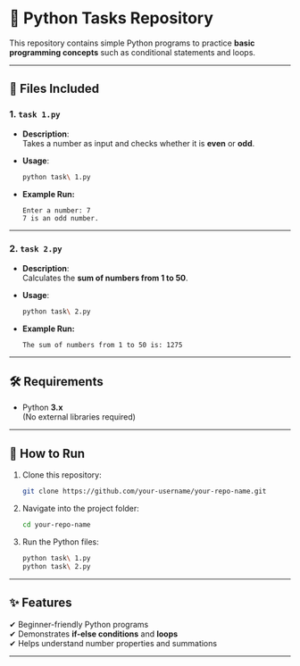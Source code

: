 # 🐍 Python Tasks Repository

This repository contains simple Python programs to practice **basic programming concepts** such as conditional statements and loops.

---

## 📂 Files Included

### 1. `task 1.py`  
- **Description**:  
  Takes a number as input and checks whether it is **even** or **odd**.  

- **Usage**:  
  ```bash
  python task\ 1.py
  ```

- **Example Run:**  
  ```
  Enter a number: 7
  7 is an odd number.
  ```

---

### 2. `task 2.py`  
- **Description**:  
  Calculates the **sum of numbers from 1 to 50**.  

- **Usage**:  
  ```bash
  python task\ 2.py
  ```

- **Example Run:**  
  ```
  The sum of numbers from 1 to 50 is: 1275
  ```

---

## 🛠 Requirements
- Python **3.x**  
(No external libraries required)

---

## 🚀 How to Run

1. Clone this repository:
   ```bash
   git clone https://github.com/your-username/your-repo-name.git
   ```
2. Navigate into the project folder:
   ```bash
   cd your-repo-name
   ```
3. Run the Python files:
   ```bash
   python task\ 1.py
   python task\ 2.py
   ```

---

## ✨ Features
✔ Beginner-friendly Python programs  
✔ Demonstrates **if-else conditions** and **loops**  
✔ Helps understand number properties and summations  

---
